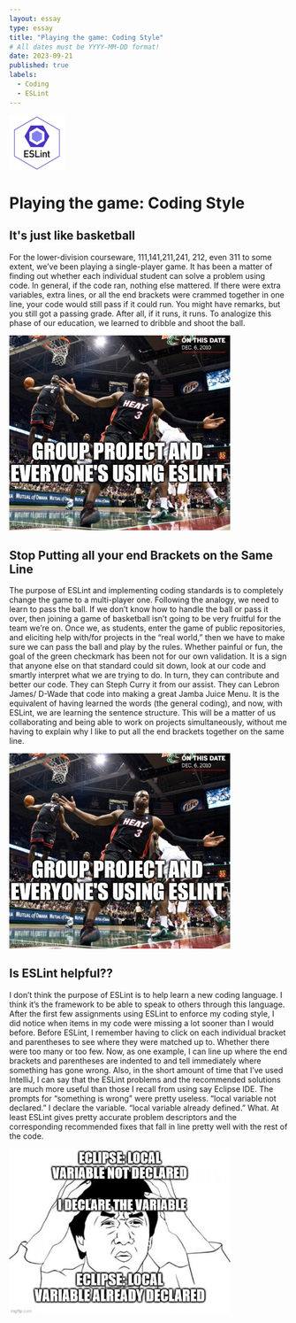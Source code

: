 ```yaml
---
layout: essay
type: essay
title: "Playing the game: Coding Style"
# All dates must be YYYY-MM-DD format!
date: 2023-09-21
published: true
labels:
  - Coding
  - ESLint
---
```


<img width="100px" class="rounded float-start pe-4" src="../img/eslint.png">

# Playing the game: Coding Style

## It's just like basketball

For the lower-division courseware, 111,141,211,241, 212, even 311 to some extent, we’ve been playing a single-player game.  It has been a matter of finding out whether each individual student can solve a problem using code.  In general, if the code ran, nothing else mattered.  If there were extra variables, extra lines, or all the end brackets were crammed together in one line, your code would still pass if it could run.  You might have remarks, but you still got a passing grade.  After all, if it runs, it runs.  To analogize this phase of our education, we learned to dribble and shoot the ball.

<img width="400px" class="rounded float-start pe-4" src="../img/800ntq.jpg">

## Stop Putting all your end Brackets on the Same Line

The purpose of ESLint and implementing coding standards is to completely change the game to a multi-player one.  Following the analogy, we need to learn to pass the ball.  If we don’t know how to handle the ball or pass it over, then joining a game of basketball isn’t going to be very fruitful for the team we’re on.  Once we, as students, enter the game of public repositories, and eliciting help with/for projects in the “real world,” then we have to make sure we can pass the ball and play by the rules.    Whether painful or fun, the goal of the green checkmark has been not for our own validation.  It is a sign that anyone else on that standard could sit down, look at our code and smartly interpret what we are trying to do.  In turn, they can contribute and better our code.  They can Steph Curry it from our assist.  They can Lebron James/ D-Wade that code into making a great Jamba Juice Menu.  It is the equivalent of having learned the words (the general coding), and now, with ESLint, we are learning the sentence structure.  This will be a matter of us collaborating and being able to work on projects simultaneously, without me having to explain why I like to put all the end brackets together on the same line.

<img width="400px" class="rounded float-start pe-4" src="../img/800ntq.jpg">

## Is ESLint helpful??

I don’t think the purpose of ESLint is to help learn a new coding language.  I think it’s the framework to be able to speak to others through this language.  After the first few assignments using ESLint to enforce my coding style, I did notice when items in my code were missing a lot sooner than I would before.  Before ESLint, I remember having to click on each individual bracket and parentheses to see where they were matched up to. Whether there were too many or too few.  Now, as one example, I can line up where the end brackets and parentheses are indented to and tell immediately where something has gone wrong.  Also, in the short amount of time that I’ve used IntelliJ, I can say that the ESLint problems and the recommended solutions are much more useful than those I recall from using say Eclipse IDE.  The prompts for “something is wrong” were pretty useless.  “local variable not declared.”  I declare the variable.  “local variable already defined.”  What.  At least ESLint gives pretty accurate problem descriptors and the corresponding recommended fixes that fall in line pretty well with the rest of the code.   


<img width="400px" class="rounded float-start pe-4" src="../img/800pt9.jpg">
